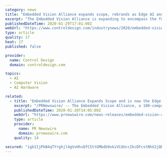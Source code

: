 ```yaml
---
category: news
title: "Embedded Vision Alliance expands scope, rebrands as Edge AI and Vision Alliance"
excerpt: "The Embedded Vision Alliance is expanding to encompass the full range of edge AI technology and applications, including its traditional domain of computer vision and visual AI. According to the alliance, to better reflect its new scope it will be changing its name to the Edge AI and Vision Alliance. For the alliance, it defines edge AI as AI ..."
publishedDateTime: 2020-01-29T17:01:00Z
webUrl: "https://www.controldesign.com/industrynews/2020/embedded-vision-alliance-expands-scope-rebrands-as-edge-ai-and-vision-alliance/"
type: article
quality: 17
heat: 17
published: false

provider:
  name: Control Design
  domain: controldesign.com

topics:
  - AI
  - Computer Vision
  - AI Hardware

related:
  - title: "Embedded Vision Alliance Expands Scope and is now the Edge AI and Vision Alliance"
    excerpt: "/PRNewswire/ -- The Embedded Vision Alliance, a 100-company global technology consortium, today announced a significant expansion to encompass not"
    publishedDateTime: 2020-01-28T14:05:00Z
    webUrl: "https://www.prnewswire.com/news-releases/embedded-vision-alliance-expands-scope-and-is-now-the-edge-ai-and-vision-alliance-300994383.html"
    type: article
    provider:
      name: PR Newswire
      domain: prnewswire.com
    quality: 14

secured: "igb1IjPkB4qTYrghjl4gVvHhvQfCSttGMbdb9okiVCdUccIkcDFcstNhX2jQRwTXTVsNjFrHidcvZV/jeTdUoGq5j6ILdP9ESGIK1yIbLuVK5Bs5rt9FO42Jc5ERvFgf4DaSaNNELhBhty/u1en4ZwpmC5gh6bYAuI3S1wta4Rh1CLJ+A8gRQLEmMrKv258/Xe7QZcjG0fhUnh7eXIybSvmkzSF60lS1Zw4mz1TIkZbYWwI/F3ZqqXrjvXFt70+J3kWSEcZqSYWZ8wKNLkLPljH44ETj7xvnIPm9UeYuPGyKsrCYGLH3+uIcx38JWFXL;irBf7vB4qxGY7ot4rMchig=="
---
```


